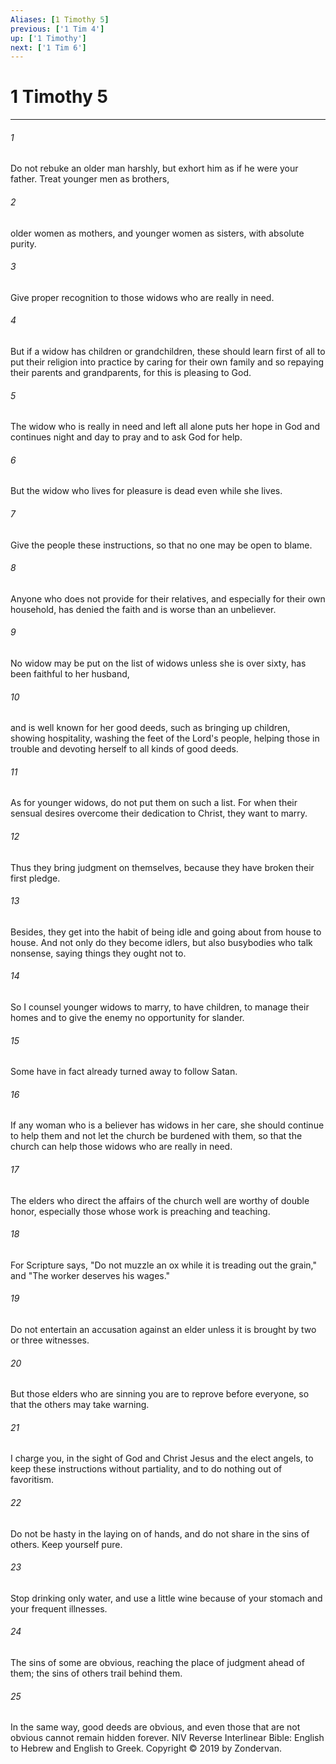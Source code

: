 ```yaml
---
Aliases: [1 Timothy 5]
previous: ['1 Tim 4']
up: ['1 Timothy']
next: ['1 Tim 6']
---
```

# 1 Timothy 5

***


###### 1 
Do not rebuke an older man harshly, but exhort him as if he were your father. Treat younger men as brothers, 

###### 2 
older women as mothers, and younger women as sisters, with absolute purity. 

###### 3 
Give proper recognition to those widows who are really in need. 

###### 4 
But if a widow has children or grandchildren, these should learn first of all to put their religion into practice by caring for their own family and so repaying their parents and grandparents, for this is pleasing to God. 

###### 5 
The widow who is really in need and left all alone puts her hope in God and continues night and day to pray and to ask God for help. 

###### 6 
But the widow who lives for pleasure is dead even while she lives. 

###### 7 
Give the people these instructions, so that no one may be open to blame. 

###### 8 
Anyone who does not provide for their relatives, and especially for their own household, has denied the faith and is worse than an unbeliever. 

###### 9 
No widow may be put on the list of widows unless she is over sixty, has been faithful to her husband, 

###### 10 
and is well known for her good deeds, such as bringing up children, showing hospitality, washing the feet of the Lord's people, helping those in trouble and devoting herself to all kinds of good deeds. 

###### 11 
As for younger widows, do not put them on such a list. For when their sensual desires overcome their dedication to Christ, they want to marry. 

###### 12 
Thus they bring judgment on themselves, because they have broken their first pledge. 

###### 13 
Besides, they get into the habit of being idle and going about from house to house. And not only do they become idlers, but also busybodies who talk nonsense, saying things they ought not to. 

###### 14 
So I counsel younger widows to marry, to have children, to manage their homes and to give the enemy no opportunity for slander. 

###### 15 
Some have in fact already turned away to follow Satan. 

###### 16 
If any woman who is a believer has widows in her care, she should continue to help them and not let the church be burdened with them, so that the church can help those widows who are really in need. 

###### 17 
The elders who direct the affairs of the church well are worthy of double honor, especially those whose work is preaching and teaching. 

###### 18 
For Scripture says, "Do not muzzle an ox while it is treading out the grain," and "The worker deserves his wages." 

###### 19 
Do not entertain an accusation against an elder unless it is brought by two or three witnesses. 

###### 20 
But those elders who are sinning you are to reprove before everyone, so that the others may take warning. 

###### 21 
I charge you, in the sight of God and Christ Jesus and the elect angels, to keep these instructions without partiality, and to do nothing out of favoritism. 

###### 22 
Do not be hasty in the laying on of hands, and do not share in the sins of others. Keep yourself pure. 

###### 23 
Stop drinking only water, and use a little wine because of your stomach and your frequent illnesses. 

###### 24 
The sins of some are obvious, reaching the place of judgment ahead of them; the sins of others trail behind them. 

###### 25 
In the same way, good deeds are obvious, and even those that are not obvious cannot remain hidden forever. NIV Reverse Interlinear Bible: English to Hebrew and English to Greek. Copyright © 2019 by Zondervan.
